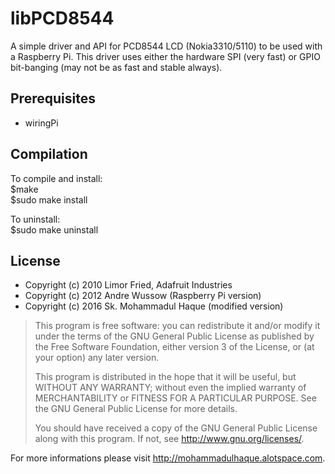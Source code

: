 # libPCD8544
A simple driver and API for PCD8544 LCD (Nokia3310/5110) to be used with a Raspberry Pi.
This driver uses either the hardware SPI (very fast) or GPIO bit-banging (may not be as fast and stable always).


Prerequisites
---
* wiringPi


Compilation
---
To compile and install:  
    $make  
    $sudo make install

To uninstall:  
    $sudo make uninstall


License
---
* Copyright (c) 2010 Limor Fried, Adafruit Industries
* Copyright (c) 2012 Andre Wussow (Raspberry Pi version)
* Copyright (c) 2016 Sk. Mohammadul Haque (modified version)

> This program is free software: you can redistribute it and/or modify
> it under the terms of the GNU General Public License as published by
> the Free Software Foundation, either version 3 of the License, or
> (at your option) any later version.  
>
> This program is distributed in the hope that it will be useful,
> but WITHOUT ANY WARRANTY; without even the implied warranty of
> MERCHANTABILITY or FITNESS FOR A PARTICULAR PURPOSE.  See the
> GNU General Public License for more details.  
>
> You should have received a copy of the GNU General Public License
> along with this program.  If not, see <http://www.gnu.org/licenses/>.


For more informations please visit http://mohammadulhaque.alotspace.com.
